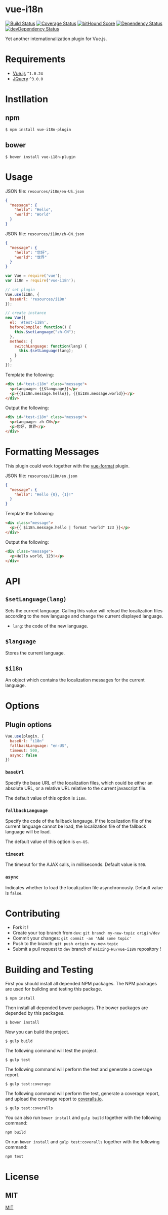 # vue-i18n

[![Build Status](https://circleci.com/gh/Haixing-Hu/vue-i18n/tree/master.svg?style=shield)](https://circleci.com/gh/Haixing-Hu/vue-i18n/tree/master)
[![Coverage Status](https://coveralls.io/repos/Haixing-Hu/vue-i18n/badge.svg?branch=master&service=github)](https://coveralls.io/github/Haixing-Hu/vue-i18n?branch=master)
[![bitHound Score](https://www.bithound.io/github/Haixing-Hu/vue-i18n/badges/score.svg)](https://www.bithound.io/github/Haixing-Hu/vue-i18n)
[![Dependency Status](https://david-dm.org/Haixing-Hu/vue-i18n.svg)](https://david-dm.org/Haixing-Hu/vue-i18n)
[![devDependency Status](https://david-dm.org/Haixing-Hu/vue-i18n/dev-status.svg)](https://david-dm.org/Haixing-Hu/vue-i18n#info=devDependencies)

Yet another internationalization plugin for Vue.js.

# Requirements
- [Vue.js](https://github.com/yyx990803/vue) `^1.0.24`
- [JQuery](https://github.com/jquery/jquery) `^3.0.0`

# Instllation

## npm

```shell
$ npm install vue-i18n-plugin
```

## bower

```shell
$ bower install vue-i18n-plugin
```

# Usage

JSON file: `resources/i18n/en-US.json`

```json
{
  "message": {
    "hello": "Hello",
    "world": "World"
  }
}
```

JSON file: `resources/i18n/zh-CN.json`
```json
{
  "message": {
    "hello": "您好",
    "world": "世界"
  }
}
```

```javascript
var Vue = require('vue');
var i18n = require('vue-i18n');

// set plugin
Vue.use(i18n, {
  baseUrl: 'resources/i18n'
});

// create instance
new Vue({
  el: '#test-i18n',
  beforeCompile: function() {
    this.$setLanguage("zh-CN");
  },
  methods: {
    switchLanguage: function(lang) {
      this.$setLanguage(lang);
    }
  }
});
```

Template the following:

```html
<div id="test-i18n" class="message">
  <p>Language: {{$language}}</p>
  <p>{{$i18n.message.hello}}, {{$i18n.message.world}}</p>
</div>
```

Output the following:

```html
<div id="test-i18n" class="message">
  <p>Language: zh-CN</p>
  <p>您好, 世界</p>
</div>
```
# Formatting Messages

This plugin could work together with the [vue-format](https://github.com/Haixing-Hu/vue-format/) plugin.

JSON file: `resources/i18n/en.json`

```json
{
  "message": {
    "hello": "Hello {0}, {1}!"
  }
}
```

Template the following:

```html
<div class="message">
  <p>{{ $i18n.message.hello | format "world" 123 }}</p>
</div>
```

Output the following:

```html
<div class="message">
  <p>Hello world, 123!</p>
</div>
```

# API

## `$setLanguage(lang)`

Sets the current language. Calling this value will reload the localization files
according to the new language and change the current displayed language.

- `lang`: the code of the new language.

## `$language`

Stores the current language.

## `$i18n`

An object which contains the localization messages for the current language.

# Options

## Plugin options

```javascript
Vue.use(plugin, {
  baseUrl: "i18n"
  fallbackLanguage: "en-US",
  timeout: 500,
  async: false
})
```

### `baseUrl`
Specify the base URL of the localization files, which could be either an
absolute URL, or a relative URL relative to the current javascript file.

The default value of this option is `i18n`.

### `fallbackLanguage`

Specify the code of the fallback langauge. If the localization file of the
current language cannot be load, the localization file of the fallback language
will be load.

The default value of this option is `en-US`.

### `timeout`

The timeout for the AJAX calls, in milliseconds. Default value is `500`.

### `async`

Indicates whether to load the localization file asynchronously. Default value
is `false`.

# Contributing
- Fork it !
- Create your top branch from `dev`: `git branch my-new-topic origin/dev`
- Commit your changes: `git commit -am 'Add some topic'`
- Push to the branch: `git push origin my-new-topic`
- Submit a pull request to `dev` branch of `Haixing-Hu/vue-i18n` repository !

# Building and Testing

First you should install all depended NPM packages. The NPM packages are used
for building and testing this package.

```shell
$ npm install
```

Then install all depended bower packages. The bower packages are depended by
this packages.

```shell
$ bower install
```

Now you can build the project.
```shell
$ gulp build
```

The following command will test the project.
```shell
$ gulp test
```

The following command will perform the test and generate a coverage report.
```shell
$ gulp test:coverage
```

The following command will perform the test, generate a coverage report, and
upload the coverage report to [coveralls.io](https://coveralls.io/).
```shell
$ gulp test:coveralls
```

You can also run `bower install` and `gulp build` together with the following
command:
```shell
npm build
```

Or run `bower install` and `gulp test:coveralls` together with the following
command:
```shell
npm test
```

# License

## MIT

[MIT](http://opensource.org/licenses/MIT)

